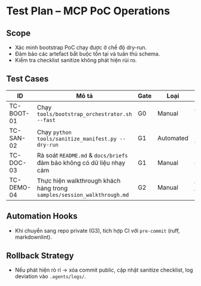 # Test Plan – MCP PoC Operations

## Scope
- Xác minh bootstrap PoC chạy được ở chế độ dry-run.
- Đảm bảo các artefact bắt buộc tồn tại và tuân thủ schema.
- Kiểm tra checklist sanitize không phát hiện rủi ro.

## Test Cases
| ID | Mô tả | Gate | Loại | Artefact |
| --- | --- | --- | --- | --- |
| TC-BOOT-01 | Chạy `tools/bootstrap_orchestrator.sh --fast` | G0 | Manual | console log |
| TC-SAN-02 | Chạy `python tools/sanitize_manifest.py --dry-run` | G1 | Automated | sanitize output |
| TC-DOC-03 | Rà soát `README.md` & `docs/briefs` đảm bảo không có dữ liệu nhạy cảm | G1 | Manual | checklist |
| TC-DEMO-04 | Thực hiện walkthrough khách hàng trong `samples/session_walkthrough.md` | G2 | Manual | feedback form |

## Automation Hooks
- Khi chuyển sang repo private (G3), tích hợp CI với `pre-commit` (ruff, markdownlint).

## Rollback Strategy
- Nếu phát hiện rò rỉ → xóa commit public, cập nhật sanitize checklist, log deviation vào `.agents/logs/`.
